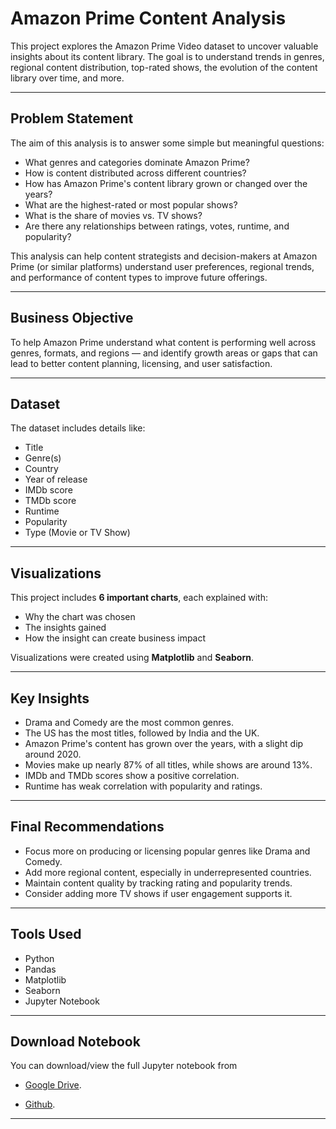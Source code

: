 
#  Amazon Prime Content Analysis

This project explores the Amazon Prime Video dataset to uncover valuable insights about its content library. The goal is to understand trends in genres, regional content distribution, top-rated shows, the evolution of the content library over time, and more.

---

##  Problem Statement

The aim of this analysis is to answer some simple but meaningful questions:

- What genres and categories dominate Amazon Prime?
- How is content distributed across different countries?
- How has Amazon Prime's content library grown or changed over the years?
- What are the highest-rated or most popular shows?
- What is the share of movies vs. TV shows?
- Are there any relationships between ratings, votes, runtime, and popularity?

This analysis can help content strategists and decision-makers at Amazon Prime (or similar platforms) understand user preferences, regional trends, and performance of content types to improve future offerings.

---

##  Business Objective

To help Amazon Prime understand what content is performing well across genres, formats, and regions — and identify growth areas or gaps that can lead to better content planning, licensing, and user satisfaction.

---

##  Dataset

The dataset includes details like:

- Title  
- Genre(s)  
- Country  
- Year of release  
- IMDb score  
- TMDb score  
- Runtime  
- Popularity  
- Type (Movie or TV Show)  

---

##  Visualizations

This project includes **6 important charts**, each explained with:

-  Why the chart was chosen  
-  The insights gained  
-  How the insight can create business impact  

Visualizations were created using **Matplotlib** and **Seaborn**.

---

##  Key Insights

-  Drama and Comedy are the most common genres.  
-  The US has the most titles, followed by India and the UK.  
-  Amazon Prime's content has grown over the years, with a slight dip around 2020.  
-  Movies make up nearly 87% of all titles, while shows are around 13%.  
-  IMDb and TMDb scores show a positive correlation.  
-  Runtime has weak correlation with popularity and ratings.  

---

##  Final Recommendations

- Focus more on producing or licensing popular genres like Drama and Comedy.  
- Add more regional content, especially in underrepresented countries.  
- Maintain content quality by tracking rating and popularity trends.  
- Consider adding more TV shows if user engagement supports it.  

---

##  Tools Used

- Python  
- Pandas   
- Matplotlib   
- Seaborn   
- Jupyter Notebook   

---
##  Download Notebook

You can download/view the full Jupyter notebook from
- [Google Drive](https://drive.google.com/file/d/1FeRkDlcWTGyzU8JXBqCVjUZO6D8noYLt/view?usp=sharing).


- [Github](https://github.com/sindhujak785/Amazon-Prime-Analysis-using-Python/blob/main/Sample_EDA_Submission_Template%20(3).ipynb).
---






